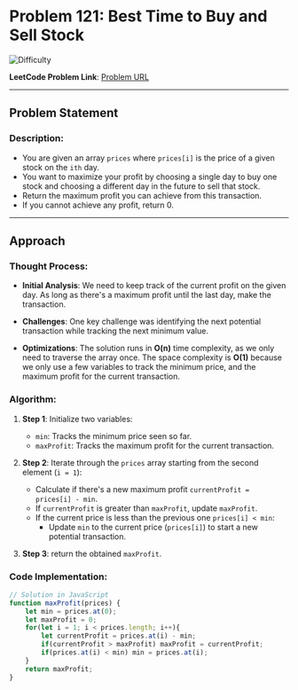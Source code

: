 # Problem 121: Best Time to Buy and Sell Stock

![Difficulty](https://img.shields.io/badge/Difficulty-Easy-green)

**LeetCode Problem Link**: [Problem URL](https://leetcode.com/problems/best-time-to-buy-and-sell-stock)

---

## Problem Statement

### Description:
- You are given an array `prices` where `prices[i]` is the price of a given stock on the `ith` day.
- You want to maximize your profit by choosing a single day to buy one stock and choosing a different day in the future to sell that stock.
- Return the maximum profit you can achieve from this transaction. 
- If you cannot achieve any profit, return 0.

---

## Approach
### Thought Process:

- **Initial Analysis**: We need to keep track of the current profit on the given day. As long as there's a maximum profit until the last day, make the transaction. 

- **Challenges**: One key challenge was identifying the next potential transaction while tracking the next minimum value.

- **Optimizations**: The solution runs in **O(n)** time complexity, as we only need to traverse the array once. The space complexity is **O(1)** because we only use a few variables to track the minimum price, and the maximum profit for the current transaction.

### Algorithm:

1. **Step 1**: Initialize two variables:
    - `min`: Tracks the minimum price seen so far.
    - `maxProfit`: Tracks the maximum profit for the current transaction.

2. **Step 2**: Iterate through the `prices` array starting from the second element (`i = 1`):
    - Calculate if there's a new maximum profit `currentProfit = prices[i] - min`.
    - If `currentProfit` is greater than `maxProfit`, update `maxProfit`.
    - If the current price is less than the previous one `prices[i] < min`:
        - Update `min` to the current price (`prices[i]`) to start a new potential transaction.

3. **Step 3**: return the obtained `maxProfit`.

### Code Implementation:

```javascript
// Solution in JavaScript
function maxProfit(prices) {
    let min = prices.at(0);
    let maxProfit = 0;
    for(let i = 1; i < prices.length; i++){
        let currentProfit = prices.at(i) - min;
        if(currentProfit > maxProfit) maxProfit = currentProfit;
        if(prices.at(i) < min) min = prices.at(i);
    }
    return maxProfit;
}
